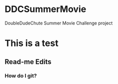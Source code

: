 # DDCSummerMovie
DoubleDudeChute Summer Movie Challenge project

# This is a test

## Read-me Edits

### How do I git?
